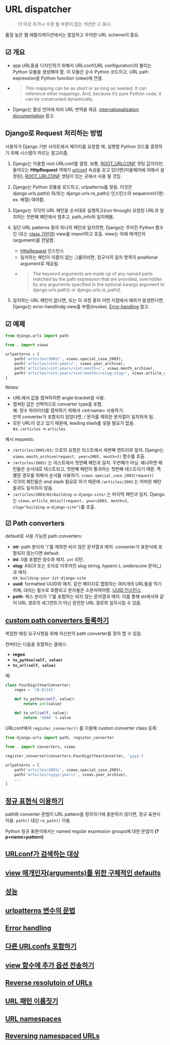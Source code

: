 # URL dispatcher

> 더 이상 추가나 수정 될 부분이 없는 섹션은 ☑ 표시.

품질 높은 웹 애플리케이션에서는 깔끔하고 우아한 URL scheme이 중요.

## ☑ 개요 

- app URL들을 디자인하기 위해서 URLconf(URL configuration)라 불리는 Python 모듈을 생성해야 함. 이 모듈은 순수 Python 코드이고, URL path expression을 Python function (view)에 연결.
- >This mapping can be as short or as long as needed. It can reference other mappings. And, because it’s pure Python code, it can be constructed dynamically.
- Django는 활성 언어에 따라 URL 번역을 제공. [internationalization documentation](https://docs.djangoproject.com/en/4.0/topics/i18n/translation/#url-internationalization) 참고.

## Django로 Request 처리하는 방법

사용자가 Django 기반 사이트에서 페이지를 요청할 때, 실행할 Python 코드를 결정하기 위해 시스템이 따르는 알고리즘.

1. Django는 이용할 root URLconf를 결정. 보통, [ROOT_URLCONF](https://docs.djangoproject.com/en/4.0/ref/settings/#std:setting-ROOT_URLCONF) 셋팅 값이지만, 들어오는 **HttpRequest** 객체가 [urlconf](https://docs.djangoproject.com/en/4.0/ref/request-response/#django.http.HttpRequest.urlconf) 속성을 갖고 있다면(미들웨어에 의해서 설정된), [ROOT_URLCONF](https://docs.djangoproject.com/en/4.0/ref/settings/#std:setting-ROOT_URLCONF) 셋팅이 있는 곳에서 사용 될 것임.

2. Django는 Python 모듈을 로드하고, urlpatterns를 찾음. 이것은 django.urls.path() 와/또는 django.urls.re_path() 인스턴스의 sequence(다현: ex. 배열) 여야함.

3. Django는 각각의 URL 패턴을 순서대로 실행하고(run through) 요청된 URL과 일치하는 첫번째 패턴에서 멈추고, path_info와 일치해봄.

4. 일단 URL patterns 중의 하나의 패턴과 일치하면, Django는 주어진 Python 함수인 (또는 [class 기반의](https://docs.djangoproject.com/en/4.0/topics/class-based-views/)) view를 import하고 호출. view는 아래 매개인자(argument)를 전달함.

    - [HttpRequest](https://docs.djangoproject.com/en/4.0/ref/request-response/#django.http.HttpRequest) 인스턴스
    - 일치하는 패턴이 이름이 없는 그룹이라면, 정규식의 일치 항목이 positional argument로 제공됨.
    - >The keyword arguments are made up of any named parts matched by the path expression that are provided, overridden by any arguments specified in the optional kwargs argument to django.urls.path() or django.urls.re_path().

5. 일치하는 URL 패턴이 없다면, 또는 이 과정 중의 어떤 지점에서 예외가 발생한다면, Django는 error-handlindg view를 부름(invoke). [Error handling](https://docs.djangoproject.com/en/4.0/topics/http/urls/#error-handling) 참고.

## ☑ 예제

```python
from django.urls import path

from . import views

urlpatterns = [
    path('articles/2003/', views.special_case_2003),
    path('articles/<int:year>/', views.year_archive),
    path('articles/<int:year>/<int:month>/', views.month_archive),
    path('articles/<int:year>/<int:month>/<slug:slug>', views.article_detail),
]
```

Notes:

- URL에서 값을 캡쳐하려면 angle bracket을 사용.
- 캡쳐된 값은 선택적으로 converter type을 포함.  
  예: 정수 파라미터를 캡쳐하기 위해서 \<int:name> 사용하기.  
  만약 converter가 포함되지 않았다면, / 문자를 제외한 문자열이 일치하게 됨.
- 모든 URL이 갖고 있기 때문에, leading slash를 넣을 필요가 없음.  
ex. `/articles` -> `articles`

예시 requests:

- `/articles/2005/03/` 으로의 요청은 리스트에서 세번째 엔트리와 일치. Django는 `views.month_archive(request, year=2005, month=3)` 함수를 호출.
- `/articles/2003/` 는 리스트에서 첫번째 패턴과 일치. 두번째가 아님. 왜냐하면 패턴들은 순서대로 테스트되고, 첫번째 패턴이 통과하는 첫번째 테스트이기 때문. 특별한 경우를 위해서 순서를 사용하기.  `views.special_case_2003(request)`
- 각각의 패턴들은 end slash 필요로 하기 때문에 `/articles/2003` 는 어떠한 패턴들과도 일치하지 않음.
- `/articles/2003/03/building-a-django-site/` 는 마지막 패턴과 일치. Django는 `views.article_detail(request, year=2003, month=3, slug="building-a-django-site")`를 호출.

## ☑ Path converters

default로 사용 가능한 path converters:

- **str**: path 분리자 '/'를 제외한 비지 않은 문자열과 매치. converter가 표현식에 포함되지 않는다면 default.
- **int**: 0을 포함한 양수와 매치. `int` 리턴. 
- **slug**: ASCII 또는 숫자로 이루어진 slug string, hypen(-), underscore 문자(_)과 매치.  
ex. `building-your-1st-django-site`
- **uuid**: formatted UUID와 매치. 같은 페이지로 맵핑하는 여러개의 URL들을 막기 위해, 대쉬는 필수로 포함되고 문자들은 소문자여야함. [UUID 인스턴스](https://docs.python.org/3/library/uuid.html#uuid.UUID)
- **path**: 패스 분리자 '/'를 포함하는 비지 않는 문자열과 매치. 이를 통해 str에서와 같이 URL 경로의 세그먼트가 아닌 완전한 URL 경로와 일치시킬 수 있음.

## [custom path converters 등록하기](https://docs.djangoproject.com/en/4.0/topics/http/urls/#registering-custom-path-converters)

복잡한  매칭 요구사항을 위해 자신만의 path converter를 정의 할 수 있음.  

컨버터는 다음을 포함하는 클래스:

- **regex**
- **`to_python(self, value)`**
- **`to_url(self, value)`**

예:

```python
class FourDigitYearConverter:
    regex = '[0-9]{4}'

    def to_python(self, value):
        return int(value)
    
    def to_url(self, value):
        return '%04d' % value
```

URLconf에서 `register_converter()` 를 이용해 custom converter class 등록:

```python
from django.urls import path, register_converter

from . import converters, views 

register_converter(converters.FourDigitYearConverter, 'yyyy')

urlpatterns = [
    path('articles/2003/', views.special_case_2003),
    path('articles/<yyyy:year>/', views.year_archive),
    ...
]
```

## [정규 표현식 이용하기](https://docs.djangoproject.com/en/4.0/topics/http/urls/#using-regular-expressions)

path와 converter 문법이 URL pattern을 정의하기에 충분하지 않다면, 정규 표현식 이용. `path()` 대신 `re_path()` 이용.

Python 정규 표현식에서는 named regular expression groups에 대한 문법이 **(?p\<name>pattern)**

## [URLconf가 검색하는 대상](https://docs.djangoproject.com/en/4.0/topics/http/urls/#what-the-urlconf-searches-against)

## [view 매개인자(arguments)를 위한 구체적인 defaults](https://docs.djangoproject.com/en/4.0/topics/http/urls/#specifying-defaults-for-view-arguments)

## [성능](https://docs.djangoproject.com/en/4.0/topics/http/urls/#performance)

## [**urlpatterns** 변수의 문법](https://docs.djangoproject.com/en/4.0/topics/http/urls/#syntax-of-the-urlpatterns-variable)

## [Error handling](https://docs.djangoproject.com/en/4.0/topics/http/urls/#error-handling)

## [다른 URLconfs 포함하기](https://docs.djangoproject.com/en/4.0/topics/http/urls/#including-other-urlconfs)

## [view 함수에 추가 옵션 전송하기](https://docs.djangoproject.com/en/4.0/topics/http/urls/#passing-extra-options-to-view-functions)

## [Reverse resolutoin of URLs](https://docs.djangoproject.com/en/4.0/topics/http/urls/#reverse-resolution-of-urls)

## [URL 패턴 이름짓기](https://docs.djangoproject.com/en/4.0/topics/http/urls/#naming-url-patterns)

## [URL namespaces](https://docs.djangoproject.com/en/4.0/topics/http/urls/#url-namespaces)

## [Reversing namespaced URLs](https://docs.djangoproject.com/en/4.0/topics/http/urls/#reversing-namespaced-urls)
